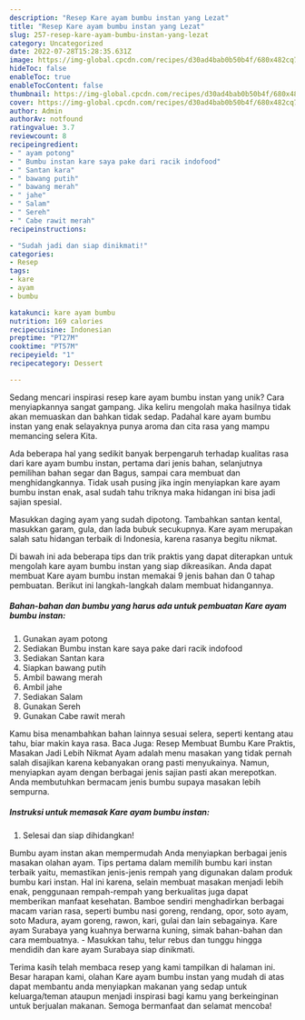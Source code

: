 ```yaml
---
description: "Resep Kare ayam bumbu instan yang Lezat"
title: "Resep Kare ayam bumbu instan yang Lezat"
slug: 257-resep-kare-ayam-bumbu-instan-yang-lezat
category: Uncategorized
date: 2022-07-28T15:28:35.631Z
image: https://img-global.cpcdn.com/recipes/d30ad4bab0b50b4f/680x482cq70/kare-ayam-bumbu-instan-foto-resep-utama.jpg
hideToc: false
enableToc: true
enableTocContent: false
thumbnail: https://img-global.cpcdn.com/recipes/d30ad4bab0b50b4f/680x482cq70/kare-ayam-bumbu-instan-foto-resep-utama.jpg
cover: https://img-global.cpcdn.com/recipes/d30ad4bab0b50b4f/680x482cq70/kare-ayam-bumbu-instan-foto-resep-utama.jpg
author: Admin
authorAv: notfound
ratingvalue: 3.7
reviewcount: 8
recipeingredient:
- " ayam potong"
- " Bumbu instan kare saya pake dari racik indofood"
- " Santan kara"
- " bawang putih"
- " bawang merah"
- " jahe"
- " Salam"
- " Sereh"
- " Cabe rawit merah"
recipeinstructions:

- "Sudah jadi dan siap dinikmati!"
categories:
- Resep
tags:
- kare
- ayam
- bumbu

katakunci: kare ayam bumbu 
nutrition: 169 calories
recipecuisine: Indonesian
preptime: "PT27M"
cooktime: "PT57M"
recipeyield: "1"
recipecategory: Dessert

---
```





Sedang mencari inspirasi resep kare ayam bumbu instan yang unik? Cara menyiapkannya sangat gampang. Jika keliru mengolah maka hasilnya tidak akan memuaskan dan bahkan tidak sedap. Padahal kare ayam bumbu instan yang enak selayaknya punya aroma dan cita rasa yang mampu memancing selera Kita.





Ada beberapa hal yang sedikit banyak berpengaruh terhadap kualitas rasa dari kare ayam bumbu instan, pertama dari jenis bahan, selanjutnya pemilihan bahan segar dan Bagus, sampai cara membuat dan menghidangkannya. Tidak usah pusing jika ingin menyiapkan kare ayam bumbu instan enak,      asal sudah tahu triknya maka hidangan ini bisa jadi sajian spesial.














Masukkan daging ayam yang sudah dipotong. Tambahkan santan kental, masukkan garam, gula, dan lada bubuk secukupnya. Kare ayam merupakan salah satu hidangan terbaik di Indonesia, karena rasanya begitu nikmat.






Di bawah ini ada beberapa tips dan trik praktis yang dapat diterapkan untuk mengolah kare ayam bumbu instan yang siap dikreasikan. Anda dapat membuat Kare ayam bumbu instan memakai 9 jenis bahan dan 0 tahap pembuatan. Berikut ini langkah-langkah dalam membuat hidangannya.

<!--inarticleads1-->

##### Bahan-bahan dan bumbu yang harus ada untuk pembuatan Kare ayam bumbu instan:

1. Gunakan  ayam potong
1. Sediakan  Bumbu instan kare saya pake dari racik indofood
1. Sediakan  Santan kara
1. Siapkan  bawang putih
1. Ambil  bawang merah
1. Ambil  jahe
1. Sediakan  Salam
1. Gunakan  Sereh
1. Gunakan  Cabe rawit merah


Kamu bisa menambahkan bahan lainnya sesuai selera, seperti kentang atau tahu, biar makin kaya rasa. Baca Juga: Resep Membuat Bumbu Kare Praktis, Masakan Jadi Lebih Nikmat Ayam adalah menu masakan yang tidak pernah salah disajikan karena kebanyakan orang pasti menyukainya. Namun, menyiapkan ayam dengan berbagai jenis sajian pasti akan merepotkan. Anda membutuhkan bermacam jenis bumbu supaya masakan lebih sempurna. 

<!--inarticleads2-->

##### Instruksi untuk memasak Kare ayam bumbu instan:


1. Selesai dan siap dihidangkan!

Bumbu ayam instan akan mempermudah Anda menyiapkan berbagai jenis masakan olahan ayam. Tips pertama dalam memilih bumbu kari instan terbaik yaitu, memastikan jenis-jenis rempah yang digunakan dalam produk bumbu kari instan. Hal ini karena, selain membuat masakan menjadi lebih enak, penggunaan rempah-rempah yang berkualitas juga dapat memberikan manfaat kesehatan. Bamboe sendiri menghadirkan berbagai macam varian rasa, seperti bumbu nasi goreng, rendang, opor, soto ayam, soto Madura, ayam goreng, rawon, kari, gulai dan lain sebagainya. Kare ayam Surabaya yang kuahnya berwarna kuning, simak bahan-bahan dan cara membuatnya. - Masukkan tahu, telur rebus dan tunggu hingga mendidih dan kare ayam Surabaya siap dinikmati. 

Terima kasih telah membaca resep yang kami tampilkan di halaman ini. Besar harapan kami, olahan Kare ayam bumbu instan yang mudah di atas dapat membantu anda menyiapkan makanan yang sedap untuk keluarga/teman ataupun menjadi inspirasi bagi kamu yang berkeinginan untuk berjualan makanan. Semoga bermanfaat dan selamat mencoba!
